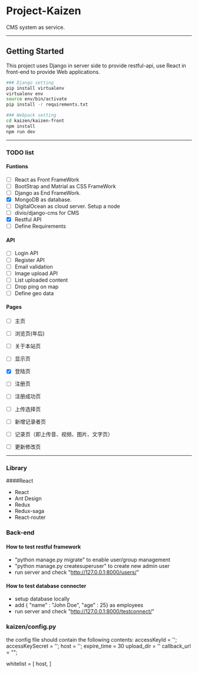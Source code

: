 # Project-Kaizen
CMS system as service.

------

## Getting Started

This project uses Django in server side to provide restful-api, use React in front-end to provide Web applications.

```sh
### Django setting
pip install virtualenv
virtualenv env
source env/bin/activate
pip install -r requirements.txt
```

```sh
### Webpack setting
cd kaizen/kaizen-front
npm install
npm run dev
```

------
### TODO list
#### Funtions
- [ ] React as Front FrameWork  
- [ ] BootStrap and Matrial as CSS FrameWork
- [ ] Django as End FrameWork. 
- [x] MongoDB as database.  
- [ ] DigitalOcean as cloud server. Setup a node
- [ ] divio/django-cms for CMS
- [x] Restful API 
- [ ] Define Requirements
#### API 
- [ ] Login API
- [ ] Register API 
- [ ] Email validation
- [ ] Image upload API
- [ ] List uploaded content
- [ ] Drop ping on map
- [ ] Define geo data

#### Pages
- [ ] 主页
- [ ] 浏览页(年后)
- [ ] 关于本站页
- [ ] 显示页
- [x] 登陆页
- [ ] 注册页
- [ ] 注册成功页
- [ ] 上传选择页
- [ ] 新增记录者页
- [ ] 记录页（即上传音、视频、图片、文字页）
- [ ] 更新修改页



------
### Library
####React
- React
- Ant Design
- Redux
- Redux-saga
- React-router

### Back-end
#### How to test restful framework
- "python manage.py migrate" to enable user/group management
- "python manage.py createsuperuser" to create new admin user
- run server and check "http://127.0.0.1:8000/users/"

#### How to test database connecter
- setup database locally
- add { "name" : "John Doe", "age" : 25} as employees
- run server and check "http://127.0.0.1:8000/testconnect/"

### kaizen/config.py
the config file should contain the following contents:
accessKeyId = '';
accessKeySecret = '';
host = '';
expire_time = 30
upload_dir = ''
callback_url = "";

whitelist = [
    host,
]



